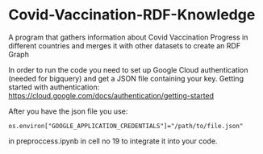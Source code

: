 # Covid-Vaccination-RDF-Knowledge
A program that gathers information about Covid Vaccination Progress in different countries and merges it with other datasets to create an RDF Graph



In order to run the code you need to set up Google Cloud authentication (needed for bigquery) and get a JSON file containing your key.
Getting started with authentication: https://cloud.google.com/docs/authentication/getting-started

After you have the json file you use:

`
os.environ["GOOGLE_APPLICATION_CREDENTIALS"]="/path/to/file.json"
`

in preproccess.ipynb in cell no 19 to integrate it into your code.
